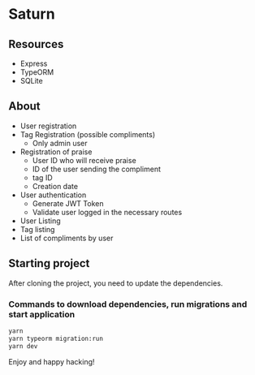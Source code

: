 # Saturn

## Resources

- Express
- TypeORM
- SQLite

## About

- User registration
- Tag Registration (possible compliments)
  - Only admin user
- Registration of praise
  - User ID who will receive praise
  - ID of the user sending the compliment
  - tag ID
  - Creation date
- User authentication
  - Generate JWT Token
  - Validate user logged in the necessary routes
- User Listing
- Tag listing
- List of compliments by user

## Starting project


After cloning the project, you need to update the dependencies.

### Commands to download dependencies, run migrations and start application


```bash
yarn
yarn typeorm migration:run
yarn dev
```

Enjoy and happy hacking!

